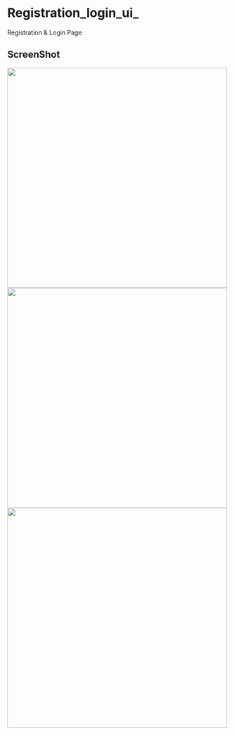 # Registration_login_ui_

Registration & Login Page

## ScreenShot
 
<img src = "" height = "500px"/>
<img src = "" height = "500px"/>
<img src = "" height = "500px"/>
